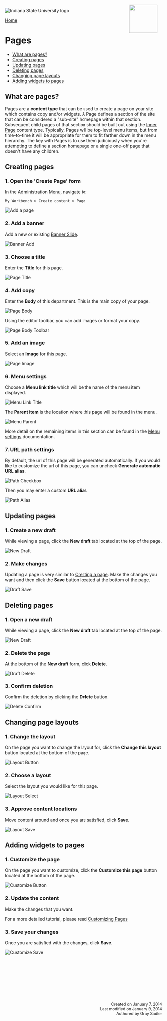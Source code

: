 <img class="logo" src="../../global_assets/images/IXM-Transparent-Vertical.jpg" style="float:right; margin:-10px 15px 0 0;" height="90" />
<img class="logo" src="../assets/images/isu_logo.png" alt="Indiana State University logo" />

<a href="index.html">Home</a>

# Pages

* [What are pages?](#what-are-pages)
* [Creating pages](#creating-pages)
* [Updating pages](#updating-pages)
* [Deleting pages](#deleting-pages)
* [Changing page layouts](#changing-page-layouts)
* [Adding widgets to pages](#adding-widgets-to-pages)

## What are pages?

Pages are a **content type** that can be used to create a page on your site which contains copy and/or widgets. A Page defines a section of the site that can be considered a "sub-site" homepage within that section. Subsequent child pages of that section should be built out using the [Inner Page](../content-inner-page.html) content type. Typically, Pages will be top-level menu items, but from time-to-time it will be appropriate for them to fit farther down in the menu hierarchy. The key with Pages is to use them judiciously when you're attempting to define a section homepage or a single one-off page that doesn't have any children.

## Creating pages

### 1. Open the 'Create Page' form
In the Administration Menu, navigate to:

	My Workbench > Create content > Page

![Add a page](../assets/images/PageAdd.png "Add a page")

### 2. Add a banner
Add a new or existing [Banner Slide](banner_slides.md).

![Banner Add](../assets/images/BannerAdd.png "Banner Add")

### 3. Choose a title
Enter the **Title** for this page.

![Page Title](../assets/images/PageTitle.png "Page Title")

### 4. Add copy
Enter the **Body** of this department. This is the main copy of your page.

![Page Body](../assets/images/PageBody.png "Page Body")

Using the editor toolbar, you can add images or format your copy.

![Page Body Toolbar](../assets/images/PageBodyToolbar.png "Page Body Toolbar")

### 5. Add an image

Select an **Image** for this page.

![Page Image](../assets/images/PageImage.png "Page Image")

### 6. Menu settings

Choose a **Menu link title** which will be the name of the menu item displayed.


![Menu Link Title](../assets/images/MenuLinkTitle.png "Menu Link Title")

The **Parent item** is the location where this page will be found in the menu.

![Menu Parent](../assets/images/MenuParent.png "Menu Parent")

More detail on the remaining items in this section can be found in the [Menu settings]() documentation.

### 7. URL path settings

By default, the url of this page will be generated automatically. If you would like to customize the url of this page, you can uncheck **Generate automatic URL alias**.

![Path Checkbox](../assets/images/PathCheckbox.png "Path Checkbox")

Then you may enter a custom **URL alias**

![Path Alias](../assets/images/PathAlias.png "Path Alias")

## Updating pages

### 1. Create a new draft

While viewing a page, click the **New draft** tab located at the top of the page.

![New Draft](../assets/images/NewDraft.png "New Draft")

### 2. Make changes

Updating a page is very similar to [Creating a page](#creating-pages). Make the changes you want and then click the **Save** button located at the bottom of the page.

![Draft Save](../assets/images/DraftSave.png "Draft Save")

## Deleting pages

### 1. Open a new draft

While viewing a page, click the **New draft** tab located at the top of the page.

![New Draft](../assets/images/NewDraft.png "New Draft")

### 2. Delete the page

At the bottom of the **New draft** form, click **Delete**.

![Draft Delete](../assets/images/DraftDelete.png "Draft Delete")

### 3. Confirm deletion

Confirm the deletion by clicking the **Delete** button.

![Delete Confirm](../assets/images/DraftDeleteConfirm.png "Delete Confirm")

## Changing page layouts

### 1. Change the layout

On the page you want to change the layout for, click the **Change this layout** button located at the bottom of the page.

![Layout Button](../assets/images/LayoutButton.png "Layout Button")

### 2. Choose a layout

Select the layout you would like for this page.

![Layout Select](../assets/images/LayoutSelect.png "Layout Select")

### 3. Approve content locations

Move content around and once you are satisfied, click **Save**.

![Layout Save](../assets/images/LayoutSave.png "Layout Save")

## Adding widgets to pages

### 1. Customize the page

On the page you want to customize, click the **Customize this page** button located at the bottom of the page.

![Customize Button](../assets/images/CustomizeButton.png "Customize Button")

### 2. Update the content

Make the changes that you want.

For a more detailed tutorial, please read [Customizing Pages]()

### 3. Save your changes

Once you are satisfied with the changes, click **Save**.

![Customize Save](../assets/images/CustomizeSave.png "Customize Save")

<p style="margin-top:150px; text-align:right; font-size:90%;">Created on January 7, 2014<br />
Last modified on January 9, 2014<br />
Authored by Gray Sadler</p>
